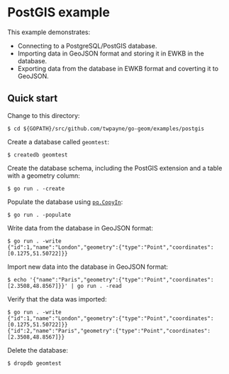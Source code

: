 # PostGIS example

This example demonstrates:

 * Connecting to a PostgreSQL/PostGIS database.
 * Importing data in GeoJSON format and storing it in EWKB in the database.
 * Exporting data from the database in EWKB format and coverting it to GeoJSON.


## Quick start

Change to this directory:

    $ cd ${GOPATH}/src/github.com/twpayne/go-geom/examples/postgis

Create a database called `geomtest`:

    $ createdb geomtest

Create the database schema, including the PostGIS extension and a table with a
geometry column:

    $ go run . -create

Populate the database using [`pq.CopyIn`](https://godoc.org/github.com/lib/pq#CopyIn):

    $ go run . -populate

Write data from the database in GeoJSON format:

    $ go run . -write
    {"id":1,"name":"London","geometry":{"type":"Point","coordinates":[0.1275,51.50722]}}

Import new data into the database in GeoJSON format:

    $ echo '{"name":"Paris","geometry":{"type":"Point","coordinates":[2.3508,48.8567]}}' | go run . -read

Verify that the data was imported:

    $ go run . -write
    {"id":1,"name":"London","geometry":{"type":"Point","coordinates":[0.1275,51.50722]}}
    {"id":2,"name":"Paris","geometry":{"type":"Point","coordinates":[2.3508,48.8567]}}

Delete the database:

    $ dropdb geomtest

